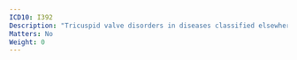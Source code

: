 ```yaml
---
ICD10: I392
Description: "Tricuspid valve disorders in diseases classified elsewhere"
Matters: No
Weight: 0
---
```

